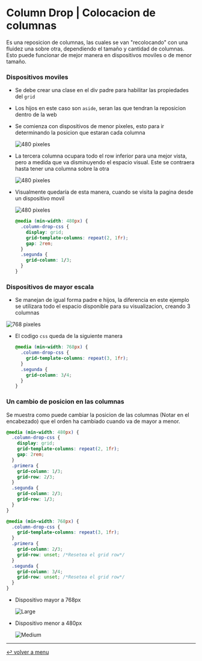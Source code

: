 # Column Drop | Colocacion de columnas

Es una reposicion de columnas, las cuales se van "recolocando" con una fluidez una sobre otra, dependiendo el tamaño y cantidad de columnas. Esto puede funcionar de mejor manera en dispositivos moviles o de menor tamaño.

### Dispositivos moviles

- Se debe crear una clase en el div padre para habilitar las propiedades del `grid`
- Los hijos en este caso son `aside`, seran las que tendran la reposicion dentro de la web
- Se comienza con dispositivos de menor pixeles, esto para ir determinando la posicion que estaran cada columna

  ![480 pixeles](/patternDesign/examples/07-column_drop_css_grid/img/480px.png)

- La tercera columna ocupara todo el row inferior para una mejor vista, pero a medida que va disminuyendo el espacio visual. Este se contraera hasta tener una columna sobre la otra

  ![480 pixeles](/patternDesign/examples/07-column_drop_css_grid/img/480px2.png)

- Visualmente quedaría de esta manera, cuando se visita la pagina desde un dispositivo movil

  ![480 pixeles](/patternDesign/examples/07-column_drop_css_grid/img/480px3.png)

  ```css
  @media (min-width: 480px) {
    .column-drop-css {
      display: grid;
      grid-template-columns: repeat(2, 1fr);
      gap: 2rem;
    }
    .segunda {
      grid-column: 1/3;
    }
  }
  ```

### Dispositivos de mayor escala

- Se manejan de igual forma padre e hijos, la diferencia en este ejemplo se utilizara todo el espacio disponible para su visualizacion, creando 3 columnas

![768 pixeles](/patternDesign/examples/07-column_drop_css_grid/img/768px1.png)

- El codigo `css` queda de la siguiente manera

  ```css
  @media (min-width: 768px) {
    .column-drop-css {
      grid-template-columns: repeat(3, 1fr);
    }
    .segunda {
      grid-column: 3/4;
    }
  }
  ```

### Un cambio de posicion en las columnas

Se muestra como puede cambiar la posicion de las columnas (Notar en el encabezado) que el orden ha cambiado cuando va de mayor a menor.

```css
@media (min-width: 480px) {
  .column-drop-css {
    display: grid;
    grid-template-columns: repeat(2, 1fr);
    gap: 2rem;
  }
  .primera {
    grid-column: 1/3;
    grid-row: 2/3;
  }
  .segunda {
    grid-column: 2/3;
    grid-row: 1/3;
  }
}

@media (min-width: 768px) {
  .column-drop-css {
    grid-template-columns: repeat(3, 1fr);
  }
  .primera {
    grid-column: 2/3;
    grid-row: unset; /*Resetea el grid row*/
  }
  .segunda {
    grid-column: 3/4;
    grid-row: unset; /*Resetea el grid row*/
  }
}
```

- Dispositivo mayor a 768px

  ![Large](/patternDesign/examples/07-column_drop_css_grid/img/Medium-Screen-1024x800.png)

- Dispositivo menor a 480px

  ![Medium](/patternDesign/examples/07-column_drop_css_grid/img/Large-Screen-688x1031.png)

---

[:leftwards_arrow_with_hook: volver a menu](/patternDesign/)
